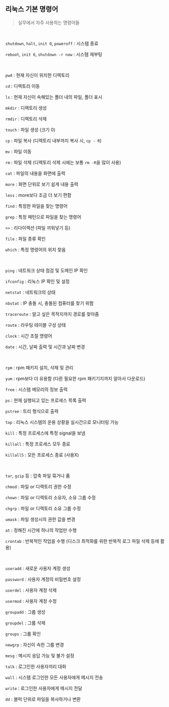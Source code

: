 ## 리눅스 기본 명령어

> 실무에서 자주 사용하는 명령어들

<br>

`shutdown`, `halt`, `init 0`, `poweroff` : 시스템 종료 

`reboot`, `init 6`, `shutdown -r now` : 시스템 재부팅 

<br>

`pwd` : 현재 자신이 위치한 디렉토리

`cd` : 디렉토리 이동 

`ls` : 현재 자신이 속해있는 폴더 내의 파일, 폴더 표시 

`mkdir` : 디렉토리 생성 

`rmdir` : 디렉토리 삭제 

`touch` : 파일 생성 (크기 0) 

`cp` : 파일 복사 (디렉토리 내부까지 복사 시, `cp - R`)

`mv` : 파일 이동

`rm` : 파일 삭제 (디렉토리 삭제 시에는 보통 `rm -R`을 많이 사용)

`cat` : 파일의 내용을 화면에 출력 

`more` : 화면 단위로 보기 쉽게 내용 출력 

`less` : more보다 조금 더 보기 편함 

`find` : 특정한 파일을 찾는 명령어

`grep` : 특정 패턴으로 파일을 찾는 명령어 

`>>` : 리다이렉션 (파일 끼워넣기 등)

`file` : 파일 종류 확인 

`which` : 특정 명령어의 위치 찾음 

<br>

`ping` : 네트워크 상태 점검 및 도메인 IP 확인

`ifconfig` : 리눅스 IP 확인 및 설정

`netstat` : 네트워크의 상태

`nbstat` : IP 충돌 시, 충돌된 컴퓨터를 찾기 위함

`traceroute` : 알고 싶은 목적지까지 경로를 찾아줌

`route` : 라우팅 테이블 구성 상태 

`clock` : 시간 조절 명령어

`date` : 시간, 날짜 출력 및 시간과 날짜 변경 

<br>

`rpm` : rpm 패키지 설치, 삭제 및 관리 

`yum` : rpm보다 더 유용함 (다른 필요한 rpm 패키기지까지 알아서 다운로드)

`free` : 시스템 메모리의 정보 출력 

`ps` : 현재 실행되고 있는 프로세스 목록 출력

`pstree` : 트리 형식으로 출력 

`top` : 리눅스 시스템의 운용 상황을 실시간으로 모니터링 가능

`kill` : 특정 프로세스에 특정 signal을 보냄 

`killall` : 특정 프로세스 모두 종료

`killall5` : 모든 프로세스 종료 (사용X)

<br>

`tar`, `gzip` 등 : 압축 파일 묶거나 품

`chmod` : 파일 or 디렉토리 권한 수정 

`chown` : 파일 or 디렉토리 소유자, 소유 그룹 수정 

`chgrp` : 파일 or 디렉토리 소유 그룹 수정 

`umask` : 파일 생성시의 권한 값을 변경

`at` : 정해진 시간에 하나의 작업만 수행 

`crontab` : 반복적인 작업을 수행 (디스크 최적화를 위한 반복적 로그 파일 삭제 등에 활용) 

<br>

`useradd` : 새로운 사용자 계정 생성 

`password` : 사용자 계정의 비밀번호 설정

`userdel` : 사용자 계정 삭제 

`usermod` : 사용자 계정 수정 

`groupadd` : 그룹 생성

`groupdel` : 그룹 삭제 

`groups` : 그룹 확인 

`newgrp` : 자신이 속한 그룹 변경 

`mesg` : 메시지 응답 가능 및 불가 설정 

`talk` : 로그인한 사용자끼리 대화 

`wall` : 시스템 로그인한 모든 사용자에게 메시지 전송

`write` : 로그인한 사용자에게 메시지 전달

`dd` : 블럭 단위로 파일을 복사하거나 변환

<br>

<br>

<br>
